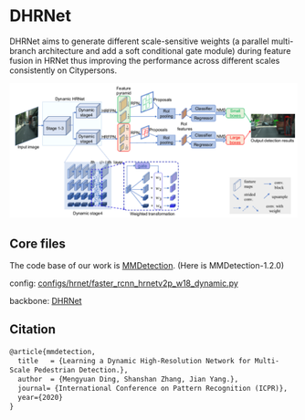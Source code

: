 # DHRNet
DHRNet aims to generate different scale-sensitive weights (a parallel multi-branch architecture and add a soft conditional gate module) during feature fusion in HRNet thus improving the performance across different scales consistently on Citypersons.

![pipeline.png](https://github.com/dmy1997/DHRNet/blob/master/imgs/pipeline.PNG)


## Core files
The code base of our work is [MMDetection](https://github.com/open-mmlab/mmdetection). (Here is MMDetection-1.2.0)

config: [configs/hrnet/faster_rcnn_hrnetv2p_w18_dynamic.py](https://github.com/dmy1997/DHRNet/blob/master/configs/hrnet/faster_rcnn_hrnetv2p_w18_dynamic.py)

backbone: [DHRNet](https://github.com/dmy1997/DHRNet/blob/master/mmdet/models/backbones/dynamic_hrnet.py)


## Citation

```
@article{mmdetection,
  title   = {Learning a Dynamic High-Resolution Network for Multi-Scale Pedestrian Detection.},
  author  = {Mengyuan Ding, Shanshan Zhang, Jian Yang.},
  journal= {International Conference on Pattern Recognition (ICPR)},
  year={2020}
}
```

